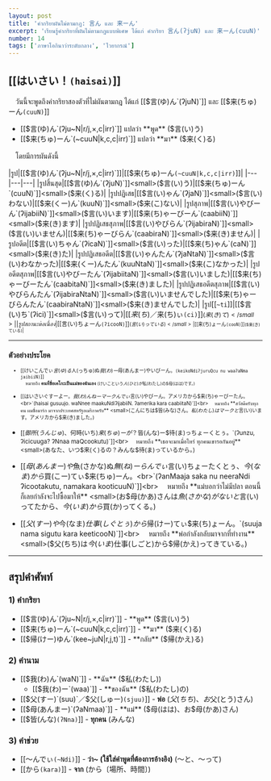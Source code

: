 ```yaml
---
layout: post
title: 'คำกริยาผันไม่ตามกฎ: 言ん และ 来ーん'
excerpt: 'เรียนรู้คำกริยาที่ผันไม่ตามกฎแบบพิเศษ ได้แก่ คำกริยา 言ん(ʔjuN) และ 来ーん(cuuN)'
number: 14
tags: ['ภาษาโอกินาว่าระดับกลาง', 'ไวยากรณ์']
---
```


## [[はいさい！`(haisai)`]]

　วันนี้จะพูดถึงคำกริยาสองตัวที่ไม่ผันตามกฎ ได้แก่ [[$言(ゆ)ん`(ʔjuN)`]] และ [[$来(ちゅ)ーん`(cuuN)`]]

- [[$言(ゆ)ん`(ʔju~N|r/j,×,c|irr)`]] แปลว่า **พูด** ($言(い)う)
- [[$来(ちゅ)ーん`(~cuuN|k,c,c|irr)`]] แปลว่า **มา** ($来(く)る)

　โดยมีการผันดังนี้

|รูป|[[$言(ゆ)ん`(ʔju~N|r/j,×,c|irr)`]]|[[$来(ちゅ)ーん`(~cuuN|k,c,c|irr)`]]|
|---|---|---|
|รูปสิ้นสุด|[[$言(ゆ)ん`(ʔjuN)`]]<small>($言(い)う)</small>|[[$来(ちゅ)ーん`(cuuN)`]]<small>($来(く)る)</small>|
|รูปปฏิเสธ|[[$言(い)ゃん`(ʔjaN)`]]<small>($言(い)わない)</small>|[[$来(くー)ん`(kuuN)`]]<small>($来(こ)ない)</small>|
|รูปสุภาพ|[[$言(い)やびーん`(ʔijabiiN)`]]<small>($言(い)います)</small>|[[$来(ち)ゃーびーん`(caabiiN)`]]<small>($来(き)ます)</small>|
|รูปปฏิเสธสุภาพ|[[$言(い)やびらん`(ʔijabiraN)`]]<small>($言(い)いません)</small>|[[$来(ち)ゃーびらん`(caabiraN)`]]<small>($来(き)ません)</small>|
|รูปอดีต|[[$言(い)ちゃん`(ʔicaN)`]]<small>($言(い)った)</small>|[[$来(ち)ゃん`(caN)`]]<small>($来(き)た)</small>|
|รูปปฏิเสธอดีต|[[$言(い)ゃんたん`(ʔjaNtaN)`]]<small>($言(い)わなかった)</small>|[[$来(くー)んたん`(kuuNtaN)`]]<small>($来(こ)なかった)</small>|
|รูปอดีตสุภาพ|[[$言(い)やびーたん`(ʔijabiitaN)`]]<small>($言(い)いました)</small>|[[$来(ち)ゃーびーたん`(caabitaN)`]]<small>($来(き)ました)</small>|
|รูปปฏิเสธอดีตสุภาพ|[[$言(い)やびらんたん`(ʔijabiraNtaN)`]]<small>($言(い)いませんでした)</small>|[[$来(ち)ゃーびらんたん`(caabiraNtaN)`]]<small>($来(き)ませんでした)</small>|
|รูป[[`~ti`]]|[[$言(い)ち`(ʔici)`]]<small>($言(い)って)</small>|[[$来(ち)／$来(ち)ぃ`(ci)`]]<small>($来(き)て)</small>|
|รูปสถานะต่อเนื่อง|[[$言(い)ちょーん`(ʔicooN)`]]<small>($言(い)っている)</small>|[[$来(ち)ょーん`(cooN)`]]<small>($来(き)ている)</small>|

---

## ตัวอย่างประโยค

- [[けいこんでぃ$言(ゆ)る$人(っちゅ)ぬ$我(わ)ー$母(あんまー)やいびーん。`(keikoNdiʔjuruQcu nu waaʔaNma jaibiiN)`]]<br>
    　หมายถึง **คนที่ชื่อเคโกะเป็นแม่ของฉันเอง** <small>(けいこという$人(ひと)が$私(わたし)の$母(はは)です。)</small>

- [[はいさいぐすーよー。$我(わ)んねーマークんでぃ$言(い)やびーん。アメリカから$来(ち)ゃーびーたん。<br>`(haisai gusuujo. waNnee maakuNdiʔijabiiN. ʔamerika kara caabiitaN)`]]<br>
    　หมายถึง **สวัสดีครับทุกคน ผมชื่อมาร์ก มาจากประเทศสหรัฐอเมริกาครับ** <small>(こんにちは$皆(みな)さん。$私(わたし)はマークと$言(い)います。アメリカから$来(き)ました。)</small>

- [[$御所(うんじゅ)、$何時(いち)$来(ちゅ)ーが？$皆(んな)ー$待(ま)っちょーくとぅ。`(ʔunzu, ʔicicuuga? ʔNnaa maQcookutu)`]]<br>
    　หมายถึง **เธอจะมาเมื่อไหร่ ทุกคนเขารอกันอยู่** <small>(あなた、いつ$来(く)るの？みんな$待(ま)っているから。)</small>

- [[$母(あんまー)や$魚(さかな)ぬ$無(ね)ーらんでぃ$言(い)ちょーたくとぅ、$今(なま)から$買(こー)てぃ$来(ちゅ)ーん。<br>`(ʔanMaaja saka nu neeraNdi ʔicootakutu, namakara kooticuuN)`]]<br>
    　หมายถึง **แม่บอกว่าไม่มีปลา ตอนนี้ก็เลยกำลังจะไปซื้อมาให้** <small>(お$母(かあ)さんは$魚(さかな)がないと$言(い)ってたから、$今(いま)から$買(か)ってくる。)</small>

- [[$父(すー)や$今(なま)$仕事(しぐとぅ)から$帰(けー)てぃ$来(ち)ょーん。`(suuja nama sigutu kara keeticooN)`]]<br>
    　หมายถึง **พ่อกำลังกลับมาจากที่ทำงาน** <small>($父(ちち)は$今(いま)$仕事(しごと)から$帰(かえ)ってきている。)</small>

---

## สรุปคำศัพท์

### 1) คำกริยา

- [[$言(ゆ)ん`(ʔju~N|r/j,×,c|irr)`]] - **พูด** ($言(い)う)
- [[$来(ちゅ)ーん`(~cuuN|k,c,c|irr)`]] - **มา** ($来(く)る)
- [[$帰(けー)ゆん`(kee~juN|r,j,t)`]] - **กลับ** ($帰(かえ)る)

### 2) คำนาม

- [[$我(わ)ん`(waN)`]] - **ฉัน** ($私(わたし))
    - [[$我(わ)ー`(waa)`]] - **ของฉัน** ($私(わたし)の)
- [[$父(すー)`(suu)`／$父(しゅー)`(sjuu)`]] - **พ่อ** ($父(ちち)、お$父(とう)さん)
- [[$母(あんまー)`(ʔaNmaa)`]] - **แม่** ($母(はは)、お$母(かあ)さん)
- [[$皆(んな)`(ʔNna)`]] - **ทุกคน** (みんな)

### 3) คำช่วย

- [[～んでぃ`(~Ndi)`]] - **ว่า~ (ใช้ใส่คำพูดที่ต้องการอ้างอิง)** (～と、～って)
- [[から`(kara)`]] - **จาก** (から〔場所、時間〕)
